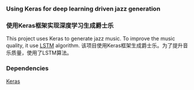 
### Using Keras for deep learning driven jazz generation
### 使用Keras框架实现深度学习生成爵士乐

This project uses Keras to generate jazz music. To improve the music quality, it use [LSTM](http://deeplearning.net/tutorial/lstm.html) algorithm.
该项目使用Keras框架生成爵士乐。为了提升音乐质量，使用了LSTM算法。

### Dependencies

[Keras](http://keras.io/#installation)

